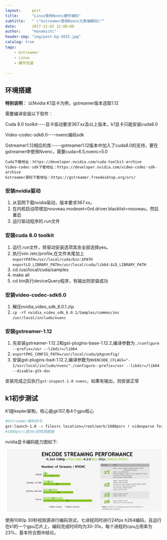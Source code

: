 ```yaml
---
layout:     post
title:      "Linux使用Nvenc硬件编码"
subtitle:   " \"Gstreamer使用Nvenc元素编解码\""
date:       2017-12-02 12:00:00
author:     "Hanamichi"
header-img: "img/post-bg-2015.jpg"
catalog: true
tags:
    - Gstreamer
    - Linux
    - 硬件加速

---
```


## 环境搭建

**特别说明**： 以Nvidia K1显卡为例，gstreamer版本选取1.12

需要编译安装以下软件：

Cuda 8.0 toolkit----显卡驱动要求367.xx及以上版本，k1显卡只能安装cuda8.0

Video-codec-sdk6.0----nvenc编码sdk

Gstreamer1.12相应的库-----gstreamer1.12版本中加入了cuda8.0的支持，要在gstreamer中使用Nvenc，需要cuda>6.5,nvenc>5.0

```
Cuda下载地址：https://developer.nvidia.com/cuda-toolkit-archive
Video-codec-sdk下载地址：https://developer.nvidia.com/video-codec-sdk-archive
Gstreamer源码下载地址：https://gstreamer.freedesktop.org/src/
```

### 安装nvidia驱动

1. 从官网下载nvidia驱动，版本要求367.xx。
2. 在内核启动项增加nouveau.modeset=0rd.driver.blacklist=nouveau，然后重启
3. 运行驱动程序的.run文件

### 安装cuda 8.0 toolkit

1. 运行.run文件，除驱动安装选项其余全部选择yes。
2. 执行vim /etc/profile,在文件末尾加上`exportPATH=/usr/local/cuda/bin:$PATH exportLD_LIBRARY_PATH=/usr/local/cuda/lib64:$LD_LIBRARY_PATH`
3. cd /usr/local/cuda/samples
4. make all
5. cd bin执行deviceQuery程序，有输出则安装成功

### 安装video-codec-sdk6.0

1. 解压nvidia_video_sdk_6.0.1.zip
2. `cp -rf nvidia_video_sdk_6.0.1/Samples/common/inc  /usr/local/include/nvenc`

### 安装gstreamer-1.12

1. 先安装gstreamer-1.12.2和gst-plugins-base-1.12.2,编译参数为`./configure --prefix=/usr --libdir=/lib64`
2. `exportPKG_CONFIG_PATH=/usr/local/cuda/pkgconfig/`
3. 安装gst-plugins-bad-1.12.2,编译参数为`NVENCODE_CFLAGS="-I/usr/local/include/nvenc"./configure--prefix=/usr --libdir=/lib64 --disable-gtk-doc `

安装完成之后执行`gst-inspect-1.0 nvenc`，如果有输出，则安装正常

## k1初步测试

K1是kepler架构，核心是gk107,有4个gpu核心

```bash
#Gstreamer编码命令
gst-launch-1.0 -v filesrc location=/root/work/1080psrc ! videoparse format=i420 width=1920 height=1080 framerate=24/1 ! autovideoconvert ! nvh264enc  ! fakesink
#1080psrc是30s视频源数据
```

nvidia显卡编码能力图如下:

![nvidia显卡编码能力](/img/in-post/post-nvenc/k1-nvenc.png)

使用1080p 30秒视频源进行编码测试，七进程同时进行24fps h264编码，且运行在k1的一个gpu芯片上，编码完成时间均为30-31s，每个进程的cpu占用率为23%，基本符合图中结论。